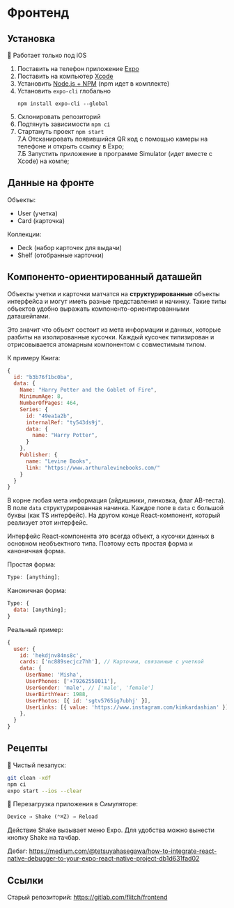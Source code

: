 # Фронтенд

## Установка

📲 Работает только под iOS

1.  Поставить на телефон приложение [Expo](https://expo.io/)
2.  Поставить на компьютер [Xcode](https://developer.apple.com/xcode/resources/)
3.  Установить [Node.js + NPM](https://nodejs.org/) (npm идет в комплекте)
4.  Установить `expo-cli` глобально
    ```
    npm install expo-cli --global
    ```
5.  Склонировать репозиторий
6.  Подтянуть зависимости `npm ci`
7.  Стартануть проект `npm start` <br>
    7.А Отсканировать появившийся QR код с помощью камеры на телефоне и открыть ссылку в Expo; <br>
    7.Б Запустить приложение в программе Simulator (идет вместе с Xcode) на компе;

## Данные на фронте

Объекты:

- User (учетка)
- Card (карточка)

Коллекции:

- Deck (набор карточек для выдачи)
- Shelf (отобранные карточки)

## Компоненто-ориентированный даташейп

Объекты учетки и карточки матчатся на **структурированные** объекты интерфейса и могут иметь разные представления и начинку. Такие типы объектов удобно выражать компоненто-ориентированными даташейпами.

Это значит что объект состоит из мета информации и данных, которые разбиты на изолированные кусочки. Каждый кусочек типизирован и отрисовывается атомарным компонентом с совместимым типом.

К примеру Книга:

```js
{
  id: "b3b76f1bc0ba",
  data: {
    Name: "Harry Potter and the Goblet of Fire",
    MinimumAge: 8,
    NumberOfPages: 464,
    Series: {
      id: "49ea1a2b",
      internalRef: "ty543ds9j",
      data: {
        name: "Harry Potter",
      }
    },
    Publisher: {
      name: "Levine Books",
      link: "https://www.arthuralevinebooks.com/"
    }
  }
}
```

В корне любая мета информация (айдишники, линковка, флаг AB-теста). В поле `data` структурированная начинка. Каждое поле в `data` с большой буквы (как TS интерфейс). На другом конце React-компонент, который реализует этот интерфейс.

Интерфейс React-компонента это всегда объект, а кусочки данных в основном необъектного типа. Поэтому есть простая форма и каноничная форма.

Простая форма:

```js
Type: [anything];
```

Каноничная форма:

```js
Type: {
  data: [anything];
}
```

Реальный пример:

```js
{
  user: {
    id: 'hekdjnv84ns8c',
    cards: ['nc889secjcz7hh'], // Карточки, связанные с учеткой
    data: {
      UserName: 'Misha',
      UserPhones: ['+79262558011'],
      UserGender: 'male', // ['male', 'female']
      UserBirthYear: 1988,
      UserPhotos: [{ id: 'sgtv5765ig7ubhj' }],
      UserLinks: [{ value: 'https://www.instagram.com/kimkardashian' }],
    },
  }
}
```

## Рецепты

🍒 Чистый пезапуск:

```sh
git clean -xdf
npm ci
expo start --ios --clear
```

🍒 Перезагрузка приложения в Симуляторе:

```txt
Device → Shake (⌃⌘Z) → Reload
```

Действие Shake вызывает меню Expo. Для удобства можно вынести кнопку Shake на тачбар.

Дебаг:
https://medium.com/@tetsuyahasegawa/how-to-integrate-react-native-debugger-to-your-expo-react-native-project-db1d631fad02

## Ссылки

Старый репозиторий: https://gitlab.com/flitch/frontend
